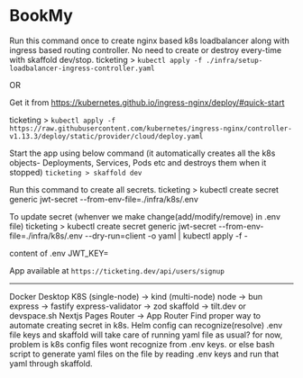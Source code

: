 # BookMy

Run this command once to create nginx based k8s loadbalancer along with ingress based routing controller.
No need to create or destroy every-time with skaffold dev/stop.
ticketing > `kubectl apply -f ./infra/setup-loadbalancer-ingress-controller.yaml`

OR

Get it from https://kubernetes.github.io/ingress-nginx/deploy/#quick-start

ticketing > `kubectl apply -f https://raw.githubusercontent.com/kubernetes/ingress-nginx/controller-v1.13.3/deploy/static/provider/cloud/deploy.yaml`

Start the app using below command (it automatically creates all the k8s objects- Deployments, Services, Pods etc and destroys them when it stopped)
`ticketing > skaffold dev`

Run this command to create all secrets.
ticketing > kubectl create secret generic jwt-secret --from-env-file=./infra/k8s/.env

To update secret (whenver we make change(add/modify/remove) in .env file)
ticketing > kubectl create secret generic jwt-secret --from-env-file=./infra/k8s/.env --dry-run=client -o yaml | kubectl apply -f -

content of .env
JWT_KEY=

App available at `https://ticketing.dev/api/users/signup`

---

Docker Desktop K8S (single-node) -> kind (multi-node)
node -> bun
express -> fastify
express-validator -> zod
skaffold -> tilt.dev or devspace.sh
Nextjs Pages Router -> App Router
Find proper way to automate creating secret in k8s. Helm config can recognize(resolve) .env file keys and skaffold will take care of running yaml file as usual? for now, problem is k8s config files wont recognize from .env keys. or else bash script to generate yaml files on the file by reading .env keys and run that yaml through skaffold.
